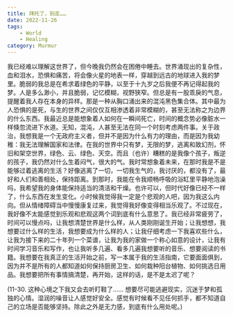 ```yaml
---
title: 拜托了，别走……
date: 2022-11-26
tags:
    - World
    - Healing
category: Murmur
---
```


我已经难以理解这世界了，但今晚我仍然会在困倦中睡去。世界涌现出的复杂性，血和泪水，恐惧和痛苦，将会像火星的地表一样，穿越到远古的地球进入我的梦里。脆弱的我总是在希求着绿色的平静，以至于十九岁之后我便不再记得起我的梦。人是多么渺小，并且脆弱，记忆模糊，视野狭窄。但总是有一股乖戾的气息，提醒着我人存在本身的异样。那是一种从胸口涌出来的混沌黑色集合体。其中最为人恐惧的是死，与生的世界之间仅仅互相渗透着非常模糊的，甚至无法称之为边界的什么东西。我最近总是能想象着人如何在一瞬间死亡，时间的概念势必像脏水一样倏忽流进下水道。无知，混沌，人甚至无法在同一个时刻考虑两件事。关于政治，我想我是一个无政府主义者，但并不是因为什么有力的理由，而是因为我幼稚：我无法理解国家和法律。在我的世界中只有梦，无限的梦，逃离和致幻剂，怀旧和架空世界，绿色、云、绿色、天空。而且（也许）糟糕的是我像个孩子，叛逆的孩子，我仍然对什么生着闷气，很大的气。我时常想象着未来，在那时我是不是能够过着逃离的生活？好像逃离了一切，一切我生气的，我讨厌的，都没有了，最好和人们和善相处，保持距离。到那时，我能在令我顺畅呼吸的浴缸里平静地泡澡吗，我希望我的身体能保持适当的清洁和干燥。也许可以，但时代好像已经不一样了，什么东西在发生变化。小时候我觉得我一定是个悲观的人吧，因为我这么内向。但从情绪障碍当中慢慢康复过来，我觉得我好像变得相当乐观了。不过现在，我好像不太能感觉到乐观和悲观这两个词到底有什么意思了。我已经非常疲劳了，时间可以慢点吗，让我想清楚世界是什么样，从人类刚刚诞生开始；让我想想，我想要过什么样的生活，我想要成为什么样的人；让我仔细考虑一下我喜欢些什么，让我为接下来的二十年列一个菜谱，让我为我的家做一个称心如意的设计，让我有时间学习音乐和写作，也让我听多几遍、看多几遍我想要听的音乐、想要阅读的书籍。我想要在我真正的生活开始之前，写一本属于我的生活指南，它要面面俱到，因为并不是所有的人都知道如何保持厨房卫生、如何栽种阳台植物、如何挑选日用品。我想要把所有事情搞清楚，再开始，这样的话，是不是太迟了呢？

(11-30. 这种心境之下我又会去听盯鞋了…… 想要尽可能逃避现实，沉迷于梦和孤独的心情。湿润的噪音让人感觉好安全。感觉有时候看不见任何抓手，都不知道自己的立场是否能够坚持。除此之外是无力感，到底有什么用处呢。)

